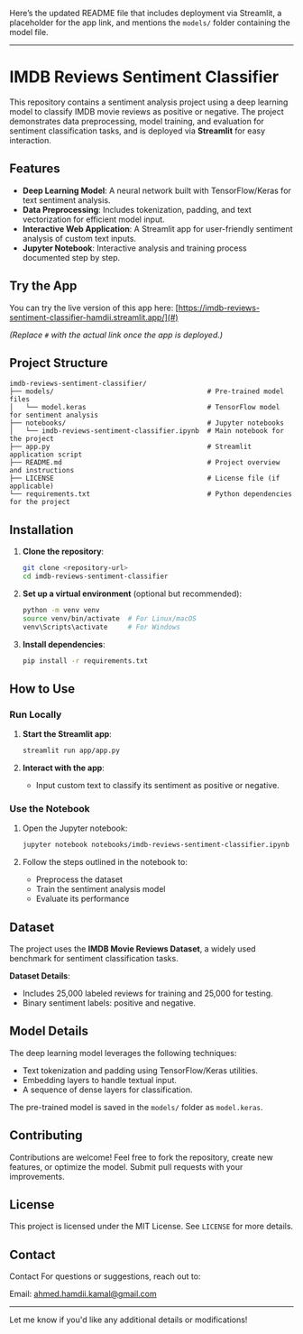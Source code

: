 Here’s the updated README file that includes deployment via Streamlit, a placeholder for the app link, and mentions the `models/` folder containing the model file.

---

# IMDB Reviews Sentiment Classifier  

This repository contains a sentiment analysis project using a deep learning model to classify IMDB movie reviews as positive or negative. The project demonstrates data preprocessing, model training, and evaluation for sentiment classification tasks, and is deployed via **Streamlit** for easy interaction.

## Features  

- **Deep Learning Model**: A neural network built with TensorFlow/Keras for text sentiment analysis.  
- **Data Preprocessing**: Includes tokenization, padding, and text vectorization for efficient model input.  
- **Interactive Web Application**: A Streamlit app for user-friendly sentiment analysis of custom text inputs.  
- **Jupyter Notebook**: Interactive analysis and training process documented step by step.  

## Try the App  

You can try the live version of this app here: [https://imdb-reviews-sentiment-classifier-hamdii.streamlit.app/](#)  

*(Replace `#` with the actual link once the app is deployed.)*  

## Project Structure  

```  
imdb-reviews-sentiment-classifier/  
├── models/                                      # Pre-trained model files  
│   └── model.keras                              # TensorFlow model for sentiment analysis  
├── notebooks/                                   # Jupyter notebooks  
│   └── imdb-reviews-sentiment-classifier.ipynb  # Main notebook for the project  
├── app.py                                       # Streamlit application script  
├── README.md                                    # Project overview and instructions  
├── LICENSE                                      # License file (if applicable)  
└── requirements.txt                             # Python dependencies for the project  
```  

## Installation  

1. **Clone the repository**:  
   ```bash  
   git clone <repository-url>  
   cd imdb-reviews-sentiment-classifier  
   ```  

2. **Set up a virtual environment** (optional but recommended):  
   ```bash  
   python -m venv venv  
   source venv/bin/activate  # For Linux/macOS  
   venv\Scripts\activate     # For Windows  
   ```  

3. **Install dependencies**:  
   ```bash  
   pip install -r requirements.txt  
   ```  

## How to Use  

### Run Locally  

1. **Start the Streamlit app**:  
   ```bash  
   streamlit run app/app.py  
   ```  

2. **Interact with the app**:  
   - Input custom text to classify its sentiment as positive or negative.  

### Use the Notebook  

1. Open the Jupyter notebook:  
   ```bash  
   jupyter notebook notebooks/imdb-reviews-sentiment-classifier.ipynb  
   ```  

2. Follow the steps outlined in the notebook to:  
   - Preprocess the dataset  
   - Train the sentiment analysis model  
   - Evaluate its performance  

## Dataset  

The project uses the **IMDB Movie Reviews Dataset**, a widely used benchmark for sentiment classification tasks.  

**Dataset Details**:  
- Includes 25,000 labeled reviews for training and 25,000 for testing.  
- Binary sentiment labels: positive and negative.  

## Model Details  

The deep learning model leverages the following techniques:  
- Text tokenization and padding using TensorFlow/Keras utilities.  
- Embedding layers to handle textual input.  
- A sequence of dense layers for classification.  

The pre-trained model is saved in the `models/` folder as `model.keras`.  

## Contributing  

Contributions are welcome! Feel free to fork the repository, create new features, or optimize the model. Submit pull requests with your improvements.  

## License  

This project is licensed under the MIT License. See `LICENSE` for more details.  

## Contact  

Contact
For questions or suggestions, reach out to:

Email: ahmed.hamdii.kamal@gmail.com

---

Let me know if you'd like any additional details or modifications!
